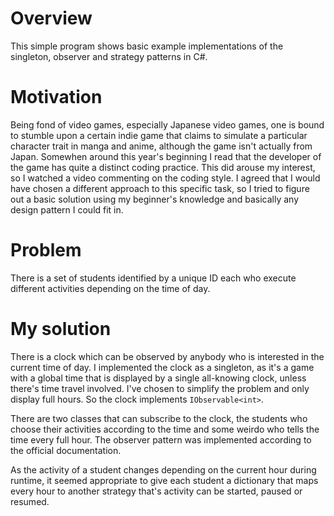 # Overview

This simple program shows basic example implementations of the singleton, observer and strategy patterns in C#.

# Motivation

Being fond of video games, especially Japanese video games, one is bound to stumble upon a certain indie game that claims to simulate a particular character trait in manga and anime, although the game isn't actually from Japan.
Somewhen around this year's beginning I read that the developer of the game has quite a distinct coding practice. This did arouse my interest, so I watched a video commenting on the coding style.
I agreed that I would have chosen a different approach to this specific task, so I tried to figure out a basic solution using my beginner's knowledge and basically any design pattern I could fit in.

# Problem

There is a set of students identified by a unique ID each who execute different activities depending on the time of day.

# My solution

There is a clock which can be observed by anybody who is interested in the current time of day. I implemented the clock as a singleton, as it's a game with a global time that is displayed by a single all-knowing clock, unless there's time travel involved.
I've chosen to simplify the problem and only display full hours. So the clock implements `IObservable<int>`.

There are two classes that can subscribe to the clock, the students who choose their activities according to the time and some weirdo who tells the time every full hour.
The observer pattern was implemented according to the official documentation.

As the activity of a student changes depending on the current hour during runtime, it seemed appropriate to give each student a dictionary that maps every hour to another strategy that's activity can be started, paused or resumed.
